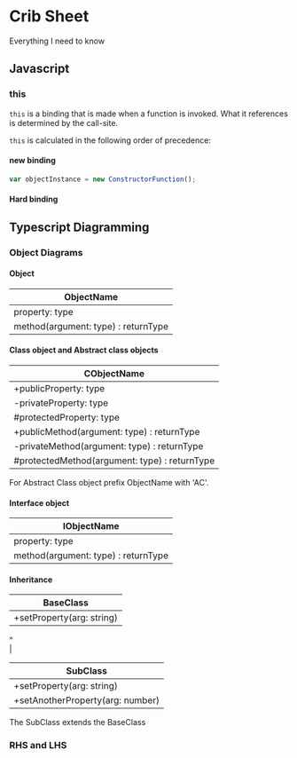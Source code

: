 # Crib Sheet
Everything I need to know

## Javascript
### this
`this` is a binding that is made when a function is invoked. What it references is determined by the call-site.

`this` is calculated in the following order of precedence:

#### new binding
```javascript
var objectInstance = new ConstructorFunction();
```
#### Hard binding

## Typescript Diagramming
### Object Diagrams
#### Object

|ObjectName|
|---|
| property: type |
| method(argument: type) : returnType |
#### Class object and Abstract class objects

|CObjectName|
|---|
| +publicProperty: type |
| -privateProperty: type |
| #protectedProperty: type |
| +publicMethod(argument: type) : returnType |
| -privateMethod(argument: type) : returnType |
| #protectedMethod(argument: type) : returnType |

For Abstract Class object prefix ObjectName with 'AC'.

#### Interface object

|IObjectName|
|---|
| property: type |
| method(argument: type) : returnType |

#### Inheritance
|BaseClass| 
|---|         
|+setProperty(arg: string)|

  ^  
  |
 
|SubClass|    
|---|
|+setProperty(arg: string)|
|+setAnotherProperty(arg: number)|

The SubClass extends the BaseClass
### RHS and LHS
